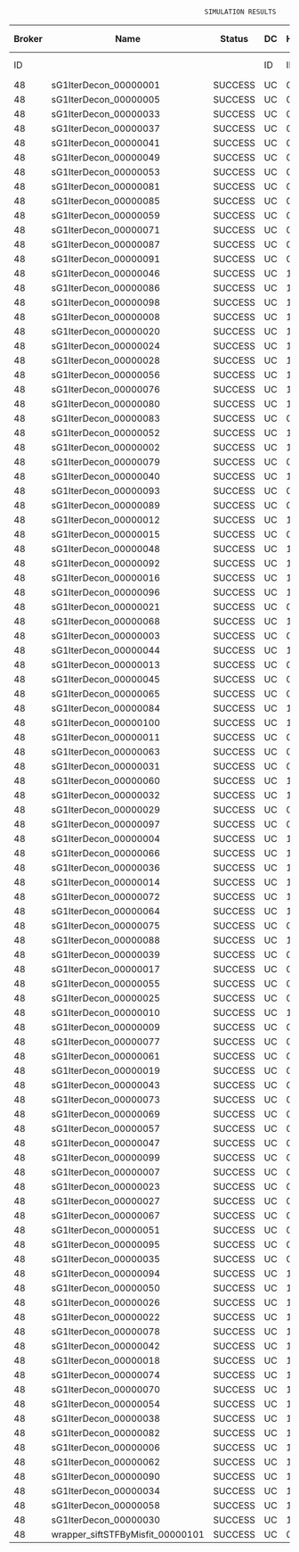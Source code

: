 

                                                     SIMULATION RESULTS

|Broker|         Name         | Status|  DC  |Host|Host PEs |VM|   VM PEs|   VM MIPS|ActivityLen|StartTime|FinishTime|ExecTime
|------|----------------------|-------|------|----|---------|--|---------|----------|-----------|---------|----------|--------
|    ID|                      |       |    ID|  ID|CPU cores|ID|CPU cores|        MI|         MI|  Seconds|   Seconds| Seconds
|    48| sG1IterDecon_00000001|SUCCESS|    UC|   0|       12|192|        2|    1000.0|      56150|  56142.9|   56845.9|   703.0
|    48| sG1IterDecon_00000005|SUCCESS|    UC|   0|       12|192|        2|    1000.0|      56150|  56142.9|   56845.9|   703.0
|    48| sG1IterDecon_00000033|SUCCESS|    UC|   0|       12|192|        2|    1000.0|      56150|  56142.9|   56845.9|   703.0
|    48| sG1IterDecon_00000037|SUCCESS|    UC|   0|       12|192|        2|    1000.0|      56150|  56142.9|   56845.9|   703.0
|    48| sG1IterDecon_00000041|SUCCESS|    UC|   0|       12|192|        2|    1000.0|      56150|  56142.9|   56845.9|   703.0
|    48| sG1IterDecon_00000049|SUCCESS|    UC|   0|       12|192|        2|    1000.0|      56150|  56142.9|   56845.9|   703.0
|    48| sG1IterDecon_00000053|SUCCESS|    UC|   0|       12|192|        2|    1000.0|      56150|  56142.9|   56845.9|   703.0
|    48| sG1IterDecon_00000081|SUCCESS|    UC|   0|       12|192|        2|    1000.0|      56150|  56142.9|   56845.9|   703.0
|    48| sG1IterDecon_00000085|SUCCESS|    UC|   0|       12|192|        2|    1000.0|      56150|  56142.9|   56845.9|   703.0
|    48| sG1IterDecon_00000059|SUCCESS|    UC|   0|       12|194|        2|    1000.0|      56150|  56142.9|   56845.9|   703.0
|    48| sG1IterDecon_00000071|SUCCESS|    UC|   0|       12|194|        2|    1000.0|      56150|  56142.9|   56845.9|   703.0
|    48| sG1IterDecon_00000087|SUCCESS|    UC|   0|       12|194|        2|    1000.0|      56150|  56142.9|   56845.9|   703.0
|    48| sG1IterDecon_00000091|SUCCESS|    UC|   0|       12|194|        2|    1000.0|      56150|  56142.9|   56845.9|   703.0
|    48| sG1IterDecon_00000046|SUCCESS|    UC|   1|       12|193|        2|    1000.0|      56150|  56142.9|   56845.9|   703.0
|    48| sG1IterDecon_00000086|SUCCESS|    UC|   1|       12|193|        2|    1000.0|      56150|  56142.9|   56845.9|   703.0
|    48| sG1IterDecon_00000098|SUCCESS|    UC|   1|       12|193|        2|    1000.0|      56150|  56142.9|   56845.9|   703.0
|    48| sG1IterDecon_00000008|SUCCESS|    UC|   1|       12|195|        2|    1000.0|      56150|  56142.9|   56845.9|   703.0
|    48| sG1IterDecon_00000020|SUCCESS|    UC|   1|       12|195|        2|    1000.0|      56150|  56142.9|   56845.9|   703.0
|    48| sG1IterDecon_00000024|SUCCESS|    UC|   1|       12|195|        2|    1000.0|      56150|  56142.9|   56845.9|   703.0
|    48| sG1IterDecon_00000028|SUCCESS|    UC|   1|       12|195|        2|    1000.0|      56150|  56142.9|   56845.9|   703.0
|    48| sG1IterDecon_00000056|SUCCESS|    UC|   1|       12|195|        2|    1000.0|      56150|  56142.9|   56845.9|   703.0
|    48| sG1IterDecon_00000076|SUCCESS|    UC|   1|       12|195|        2|    1000.0|      56150|  56142.9|   56845.9|   703.0
|    48| sG1IterDecon_00000080|SUCCESS|    UC|   1|       12|195|        2|    1000.0|      56150|  56142.9|   56845.9|   703.0
|    48| sG1IterDecon_00000083|SUCCESS|    UC|   0|       12|194|        2|    1000.0|      59381|  56142.9|   56880.0|   737.1
|    48| sG1IterDecon_00000052|SUCCESS|    UC|   1|       12|195|        2|    1000.0|      61375|  56142.9|   56893.1|   750.2
|    48| sG1IterDecon_00000002|SUCCESS|    UC|   1|       12|193|        2|    1000.0|      60450|  56142.9|   56893.9|   751.0
|    48| sG1IterDecon_00000079|SUCCESS|    UC|   0|       12|194|        2|    1000.0|      83667|  56142.9|   57123.1|   980.3
|    48| sG1IterDecon_00000040|SUCCESS|    UC|   1|       12|195|        2|    1000.0|      91200|  56142.9|   57148.5|  1005.6
|    48| sG1IterDecon_00000093|SUCCESS|    UC|   0|       12|192|        2|    1000.0|      96311|  56142.9|   57167.7|  1024.8
|    48| sG1IterDecon_00000089|SUCCESS|    UC|   0|       12|192|        2|    1000.0|     115702|  56142.9|   57313.6|  1170.7
|    48| sG1IterDecon_00000012|SUCCESS|    UC|   1|       12|195|        2|    1000.0|     117306|  56142.9|   57357.5|  1214.6
|    48| sG1IterDecon_00000015|SUCCESS|    UC|   0|       12|194|        2|    1000.0|     115126|  56142.9|   57423.0|  1280.1
|    48| sG1IterDecon_00000048|SUCCESS|    UC|   1|       12|195|        2|    1000.0|     131219|  56142.9|   57462.2|  1319.3
|    48| sG1IterDecon_00000092|SUCCESS|    UC|   1|       12|195|        2|    1000.0|     135995|  56142.9|   57495.9|  1353.0
|    48| sG1IterDecon_00000016|SUCCESS|    UC|   1|       12|195|        2|    1000.0|     144034|  56142.9|   57548.5|  1405.7
|    48| sG1IterDecon_00000096|SUCCESS|    UC|   1|       12|195|        2|    1000.0|     146964|  56142.9|   57566.2|  1423.3
|    48| sG1IterDecon_00000021|SUCCESS|    UC|   0|       12|192|        2|    1000.0|     156382|  56142.9|   57600.4|  1457.5
|    48| sG1IterDecon_00000068|SUCCESS|    UC|   1|       12|195|        2|    1000.0|     162933|  56142.9|   57654.6|  1511.7
|    48| sG1IterDecon_00000003|SUCCESS|    UC|   0|       12|194|        2|    1000.0|     143490|  56142.9|   57678.8|  1536.0
|    48| sG1IterDecon_00000044|SUCCESS|    UC|   1|       12|195|        2|    1000.0|     168756|  56142.9|   57683.7|  1540.8
|    48| sG1IterDecon_00000013|SUCCESS|    UC|   0|       12|192|        2|    1000.0|     173487|  56142.9|   57712.5|  1569.6
|    48| sG1IterDecon_00000045|SUCCESS|    UC|   0|       12|192|        2|    1000.0|     193935|  56142.9|   57835.7|  1692.9
|    48| sG1IterDecon_00000065|SUCCESS|    UC|   0|       12|192|        2|    1000.0|     195345|  56142.9|   57843.6|  1700.7
|    48| sG1IterDecon_00000084|SUCCESS|    UC|   1|       12|195|        2|    1000.0|     231134|  56142.9|   57964.9|  1822.0
|    48| sG1IterDecon_00000100|SUCCESS|    UC|   1|       12|195|        2|    1000.0|     237950|  56142.9|   57992.1|  1849.2
|    48| sG1IterDecon_00000011|SUCCESS|    UC|   0|       12|194|        2|    1000.0|     182930|  56142.9|   58016.4|  1873.6
|    48| sG1IterDecon_00000063|SUCCESS|    UC|   0|       12|194|        2|    1000.0|     188230|  56142.9|   58058.9|  1916.0
|    48| sG1IterDecon_00000031|SUCCESS|    UC|   0|       12|194|        2|    1000.0|     190673|  56142.9|   58077.3|  1934.4
|    48| sG1IterDecon_00000060|SUCCESS|    UC|   1|       12|195|        2|    1000.0|     265578|  56142.9|   58089.1|  1946.3
|    48| sG1IterDecon_00000032|SUCCESS|    UC|   1|       12|195|        2|    1000.0|     270491|  56142.9|   58103.9|  1961.0
|    48| sG1IterDecon_00000029|SUCCESS|    UC|   0|       12|192|        2|    1000.0|     252025|  56142.9|   58127.0|  1984.1
|    48| sG1IterDecon_00000097|SUCCESS|    UC|   0|       12|192|        2|    1000.0|     274532|  56142.9|   58228.5|  2085.6
|    48| sG1IterDecon_00000004|SUCCESS|    UC|   1|       12|195|        2|    1000.0|     334964|  56142.9|   58265.1|  2122.2
|    48| sG1IterDecon_00000066|SUCCESS|    UC|   1|       12|193|        2|    1000.0|     190704|  56142.9|   58266.8|  2123.9
|    48| sG1IterDecon_00000036|SUCCESS|    UC|   1|       12|195|        2|    1000.0|     337139|  56142.9|   58269.5|  2126.6
|    48| sG1IterDecon_00000014|SUCCESS|    UC|   1|       12|193|        2|    1000.0|     197394|  56142.9|   58333.8|  2190.9
|    48| sG1IterDecon_00000072|SUCCESS|    UC|   1|       12|195|        2|    1000.0|     387256|  56142.9|   58344.8|  2201.9
|    48| sG1IterDecon_00000064|SUCCESS|    UC|   1|       12|195|        2|    1000.0|     394582|  56142.9|   58352.2|  2209.3
|    48| sG1IterDecon_00000075|SUCCESS|    UC|   0|       12|194|        2|    1000.0|     234888|  56142.9|   58389.0|  2246.1
|    48| sG1IterDecon_00000088|SUCCESS|    UC|   1|       12|195|        2|    1000.0|     467079|  56142.9|   58424.6|  2281.7
|    48| sG1IterDecon_00000039|SUCCESS|    UC|   0|       12|194|        2|    1000.0|     244204|  56142.9|   58449.9|  2307.0
|    48| sG1IterDecon_00000017|SUCCESS|    UC|   0|       12|192|        2|    1000.0|     341331|  56142.9|   58495.8|  2352.9
|    48| sG1IterDecon_00000055|SUCCESS|    UC|   0|       12|194|        2|    1000.0|     255737|  56142.9|   58519.4|  2376.5
|    48| sG1IterDecon_00000025|SUCCESS|    UC|   0|       12|192|        2|    1000.0|     358800|  56142.9|   58557.2|  2414.3
|    48| sG1IterDecon_00000010|SUCCESS|    UC|   1|       12|193|        2|    1000.0|     225339|  56142.9|   58600.3|  2457.4
|    48| sG1IterDecon_00000009|SUCCESS|    UC|   0|       12|192|        2|    1000.0|     391043|  56142.9|   58654.0|  2511.2
|    48| sG1IterDecon_00000077|SUCCESS|    UC|   0|       12|192|        2|    1000.0|     424669|  56142.9|   58738.1|  2595.2
|    48| sG1IterDecon_00000061|SUCCESS|    UC|   0|       12|192|        2|    1000.0|     449668|  56142.9|   58788.2|  2645.3
|    48| sG1IterDecon_00000019|SUCCESS|    UC|   0|       12|194|        2|    1000.0|     310565|  56142.9|   58822.7|  2679.9
|    48| sG1IterDecon_00000043|SUCCESS|    UC|   0|       12|194|        2|    1000.0|     315524|  56142.9|   58847.6|  2704.7
|    48| sG1IterDecon_00000073|SUCCESS|    UC|   0|       12|192|        2|    1000.0|     514833|  56142.9|   58886.1|  2743.2
|    48| sG1IterDecon_00000069|SUCCESS|    UC|   0|       12|192|        2|    1000.0|     517533|  56142.9|   58888.8|  2746.0
|    48| sG1IterDecon_00000057|SUCCESS|    UC|   0|       12|192|        2|    1000.0|     548071|  56142.9|   58919.4|  2776.5
|    48| sG1IterDecon_00000047|SUCCESS|    UC|   0|       12|194|        2|    1000.0|     378587|  56142.9|   59131.7|  2988.8
|    48| sG1IterDecon_00000099|SUCCESS|    UC|   0|       12|194|        2|    1000.0|     388369|  56142.9|   59170.8|  3027.9
|    48| sG1IterDecon_00000007|SUCCESS|    UC|   0|       12|194|        2|    1000.0|     417184|  56142.9|   59272.1|  3129.2
|    48| sG1IterDecon_00000023|SUCCESS|    UC|   0|       12|194|        2|    1000.0|     440432|  56142.9|   59342.0|  3199.1
|    48| sG1IterDecon_00000027|SUCCESS|    UC|   0|       12|194|        2|    1000.0|     452997|  56142.9|   59373.3|  3230.4
|    48| sG1IterDecon_00000067|SUCCESS|    UC|   0|       12|194|        2|    1000.0|     473732|  56142.9|   59414.8|  3271.9
|    48| sG1IterDecon_00000051|SUCCESS|    UC|   0|       12|194|        2|    1000.0|     478427|  56142.9|   59421.9|  3279.1
|    48| sG1IterDecon_00000095|SUCCESS|    UC|   0|       12|194|        2|    1000.0|     485151|  56142.9|   59428.7|  3285.8
|    48| sG1IterDecon_00000035|SUCCESS|    UC|   0|       12|194|        2|    1000.0|     493480|  56142.9|   59436.9|  3294.0
|    48| sG1IterDecon_00000094|SUCCESS|    UC|   1|       12|193|        2|    1000.0|     318396|  56142.9|   59439.6|  3296.7
|    48| sG1IterDecon_00000050|SUCCESS|    UC|   1|       12|193|        2|    1000.0|     318735|  56142.9|   59442.6|  3299.7
|    48| sG1IterDecon_00000026|SUCCESS|    UC|   1|       12|193|        2|    1000.0|     322630|  56142.9|   59473.7|  3330.8
|    48| sG1IterDecon_00000022|SUCCESS|    UC|   1|       12|193|        2|    1000.0|     357190|  56142.9|   59733.7|  3590.8
|    48| sG1IterDecon_00000078|SUCCESS|    UC|   1|       12|193|        2|    1000.0|     360476|  56142.9|   59756.9|  3614.0
|    48| sG1IterDecon_00000042|SUCCESS|    UC|   1|       12|193|        2|    1000.0|     368699|  56142.9|   59810.7|  3667.8
|    48| sG1IterDecon_00000018|SUCCESS|    UC|   1|       12|193|        2|    1000.0|     414263|  56142.9|   60085.4|  3942.5
|    48| sG1IterDecon_00000074|SUCCESS|    UC|   1|       12|193|        2|    1000.0|     424552|  56142.9|   60142.2|  3999.3
|    48| sG1IterDecon_00000070|SUCCESS|    UC|   1|       12|193|        2|    1000.0|     448310|  56142.9|   60261.0|  4118.1
|    48| sG1IterDecon_00000054|SUCCESS|    UC|   1|       12|193|        2|    1000.0|     450508|  56142.9|   60270.9|  4128.0
|    48| sG1IterDecon_00000038|SUCCESS|    UC|   1|       12|193|        2|    1000.0|     477933|  56142.9|   60380.6|  4237.7
|    48| sG1IterDecon_00000082|SUCCESS|    UC|   1|       12|193|        2|    1000.0|     479541|  56142.9|   60386.3|  4243.4
|    48| sG1IterDecon_00000006|SUCCESS|    UC|   1|       12|193|        2|    1000.0|     495411|  56142.9|   60434.0|  4291.1
|    48| sG1IterDecon_00000062|SUCCESS|    UC|   1|       12|193|        2|    1000.0|     512294|  56142.9|   60476.2|  4333.4
|    48| sG1IterDecon_00000090|SUCCESS|    UC|   1|       12|193|        2|    1000.0|     525791|  56142.9|   60503.3|  4360.4
|    48| sG1IterDecon_00000034|SUCCESS|    UC|   1|       12|193|        2|    1000.0|     550026|  56142.9|   60539.6|  4396.7
|    48| sG1IterDecon_00000058|SUCCESS|    UC|   1|       12|193|        2|    1000.0|     559233|  56142.9|   60548.8|  4406.0
|    48| sG1IterDecon_00000030|SUCCESS|    UC|   1|       12|193|        2|    1000.0|     560188|  56142.9|   60549.7|  4406.9
|    48|wrapper_siftSTFByMisfit_00000101|SUCCESS|    UC|   0|       12|192|        2|    1000.0|      13510|  60549.7|   60563.4|    13.6

